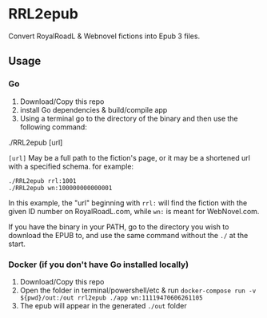 # RRL2epub

Convert RoyalRoadL & Webnovel fictions into Epub 3 files.

## Usage

### Go

1. Download/Copy this repo
2. install Go dependencies & build/compile app
3. Using a terminal go to the directory of the binary and then use the following command:

./RRL2epub [url]

`[url]` May be a full path to the fiction's page, or it may be a shortened url with a specified schema. for example:

    ./RRL2epub rrl:1001
    ./RRL2epub wn:100000000000001

In this example, the "url" beginning with `rrl:` will find the fiction with the given ID number on RoyalRoadL.com, while `wn:` is meant for WebNovel.com.

If you have the binary in your PATH, go to the directory you wish to download the EPUB to, and use the same command without the `./` at the start.

### Docker (if you don't have Go installed locally)

1. Download/Copy this repo
2. Open the folder in terminal/powershell/etc & run `docker-compose run -v ${pwd}/out:/out rrl2epub ./app wn:11119470606261105`
3. The epub will appear in the generated `./out` folder
